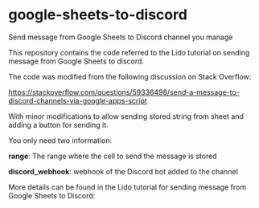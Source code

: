# google-sheets-to-discord
Send message from Google Sheets to Discord channel you manage

This repository contains the code referred to the Lido tutorial on sending message from Google Sheets to discord. 

The code was modified from the following discussion on Stack Overflow:

https://stackoverflow.com/questions/59336498/send-a-message-to-discord-channels-via-google-apps-script

With minor modifications to allow sending stored string from sheet and adding a button for sending it.

You only need two information:

**range**: The range where the cell to send the message is stored

**discord_webhook**: webhook of the Discord bot added to the channel

More details can be found in the Lido tutorial for sending message from Google Sheets to Discord:
